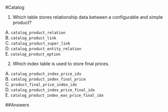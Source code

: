 #Catalog

1. Which table stores relationship data between a configurable and simple product?

  A. `catalog_product_relation`  
  B. `catalog_product_link`  
  C. `catalog_product_super_link`  
  D. `catalog_product_entity_relation`  
  E. `catalog_product_option`
  
2. Which index table is used to store final prices.

  A. `catalog_product_index_price_idx`  
  B. `catalog_product_index_final_price`  
  C. `product_final_price_index_idx`  
  D. `catalog_product_index_price_final_idx`  
  E. `catalog_product_index_eav_price_final_idx`  
  
##Answers
